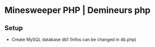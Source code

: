 # Minesweeper PHP | Demineurs php

## Setup

- Create MySQL database db1 (Infos can be changed in db.php)

